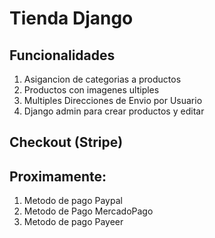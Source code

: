 # Tienda Django

## Funcionalidades
1. Asigancion de categorias a productos
2. Productos con imagenes ultiples
3. Multiples Direcciones de Envio por Usuario
4. Django admin para crear productos y editar


## Checkout (Stripe)

## Proximamente:
1. Metodo de pago Paypal
2. Metodo de Pago MercadoPago
3. Metodo de pago Payeer
